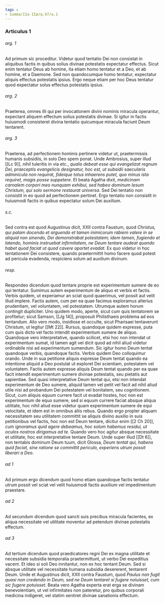 ```yaml
---
tags : 
- Summa/IIa-IIæ/q.97/a.1
---
```


### Articulus 1

###### arg. 1
Ad primum sic proceditur. Videtur quod tentatio Dei non consistat in aliquibus factis in quibus solius divinae potestatis expectatur effectus. Sicut enim tentatur Deus ab homine, ita etiam homo tentatur et a Deo, et ab homine, et a Daemone. Sed non quandocumque homo tentatur, expectatur aliquis effectus potestatis ipsius. Ergo neque etiam per hoc Deus tentatur quod expectatur solus effectus potestatis ipsius.

###### arg. 2
Praeterea, omnes illi qui per invocationem divini nominis miracula operantur, expectant aliquem effectum solius potestatis divinae. Si igitur in factis huiusmodi consisteret divina tentatio quicumque miracula faciunt Deum tentarent.

###### arg. 3
Praeterea, ad perfectionem hominis pertinere videtur ut, praetermissis humanis subsidiis, in solo Deo spem ponat. Unde Ambrosius, super illud [[Lc 9]], nihil tuleritis in via etc., *qualis debeat esse qui evangelizat regnum Dei, praeceptis evangelicis designatur, hoc est, ut subsidii saecularis adminicula non requirat, fideique totus inhaerens putet, quo minus ista requiret, magis posse suppetere*. Et beata Agatha dixit, *medicinam carnalem corpori meo nunquam exhibui, sed habeo dominum Iesum Christum, qui solo sermone restaurat universa*. Sed Dei tentatio non consistit in eo quod ad perfectionem pertinet. Ergo tentatio non consistit in huiusmodi factis in quibus expectatur solum Dei auxilium.

###### s.c.
Sed contra est quod Augustinus dicit, XXII contra Faustum, quod *Christus, qui palam docendo et arguendo et tamen inimicorum rabiem valere in se aliquid non sinendo, Dei demonstrabat potestatem; idem tamen, fugiendo et latendo, hominis instruebat infirmitatem, ne Deum tentare audeat quando habet quod faciat ut quod cavere oportet evadat*. Ex quo videtur in hoc tentationem Dei consistere, quando praetermittit homo facere quod potest ad pericula evadenda, respiciens solum ad auxilium divinum.

###### resp.
Respondeo dicendum quod tentare proprie est experimentum sumere de eo qui tentatur. Sumimus autem experimentum de aliquo et verbis et factis. Verbis quidem, ut experiamur an sciat quod quaerimus, vel possit aut velit illud implere. Factis autem, cum per ea quae facimus exploramus alterius prudentiam, vel voluntatem, vel potestatem. Utrumque autem horum contingit dupliciter. Uno quidem modo, aperte, sicut cum quis tentatorem se profitetur; sicut Samson, [[Jg 14]], proposuit Philisthaeis problema ad eos tentandum. Alio vero modo, insidiose et occulte, sicut Pharisaei tentaverunt Christum, ut legitur [[Mt 22]]. Rursus, quandoque quidem expresse, puta cum quis dicto vel facto intendit experimentum sumere de aliquo. Quandoque vero interpretative, quando scilicet, etsi hoc non intendat ut experimentum sumat, id tamen agit vel dicit quod ad nihil aliud videtur ordinabile nisi ad experimentum sumendum. Sic igitur homo Deum tentat quandoque verbis, quandoque factis. Verbis quidem Deo colloquimur orando. Unde in sua petitione aliquis expresse Deum tentat quando ea intentione aliquid a Deo postulat ut exploret Dei scientiam, potestatem vel voluntatem. Factis autem expresse aliquis Deum tentat quando per ea quae facit intendit experimentum sumere divinae potestatis, seu pietatis aut sapientiae. Sed quasi interpretative Deum tentat qui, etsi non intendat experimentum de Deo sumere, aliquid tamen vel petit vel facit ad nihil aliud utile nisi ad probandum Dei potestatem vel bonitatem, seu cognitionem. Sicut, cum aliquis equum currere facit ut evadat hostes, hoc non est experimentum de equo sumere, sed si equum currere faciat absque aliqua utilitate, hoc nihil aliud esse videtur quam experimentum sumere de equi velocitate, et idem est in omnibus aliis rebus. Quando ergo propter aliquam necessitatem seu utilitatem committit se aliquis divino auxilio in suis petitionibus vel factis, hoc non est Deum tentare, dicitur enim [[2 Ch 20]], *cum ignoramus quid agere debeamus, hoc solum habemus residui, ut oculos nostros dirigamus ad te*. Quando vero hoc agitur absque necessitate et utilitate, hoc est interpretative tentare Deum. Unde super illud [[Dt 6]], non tentabis dominum Deum tuum, dicit Glossa, *Deum tentat qui, habens quid faciat, sine ratione se committit periculo, experiens utrum possit liberari a Deo*.

###### ad 1
Ad primum ergo dicendum quod homo etiam quandoque factis tentatur utrum possit vel sciat vel velit huiusmodi factis auxilium vel impedimentum praestare.

###### ad 2
Ad secundum dicendum quod sancti suis precibus miracula facientes, ex aliqua necessitate vel utilitate moventur ad petendum divinae potestatis effectum.

###### ad 3
Ad tertium dicendum quod praedicatores regni Dei ex magna utilitate et necessitate subsidia temporalia praetermittunt, ut verbo Dei expeditius vacent. Et ideo si soli Deo innitantur, non ex hoc tentant Deum. Sed si absque utilitate vel necessitate humana subsidia desererent, tentarent Deum. Unde et Augustinus dicit, XXII contra Faustum, quod *Paulus non fugit quasi non credendo in Deum, sed ne Deum tentaret si fugere noluisset, cum sic fugere potuisset*. Beata vero Agatha experta erat erga se divinam benevolentiam, ut vel infirmitates non pateretur, pro quibus corporali medicina indigeret, vel statim sentiret divinae sanationis effectum.

